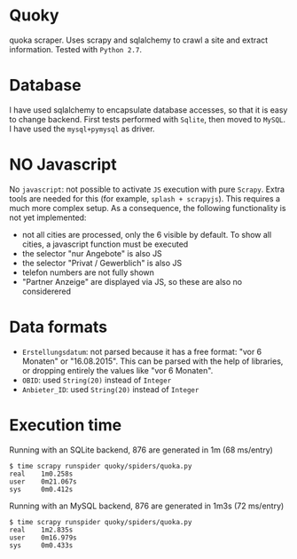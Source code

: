 # Quoky

quoka scraper. Uses scrapy and sqlalchemy to crawl a site and extract information. Tested with `Python 2.7`.

# Database

I have used sqlalchemy to encapsulate database accesses, so that it is easy to change backend. First tests performed with `Sqlite`, then moved to `MySQL`. I have used the `mysql+pymysql` as driver.

# NO Javascript

No `javascript`: not possible to activate `JS` execution with pure `Scrapy`. Extra tools are needed for this (for example, `splash + scrapyjs`). This requires a much more complex setup. As a consequence, the following functionality is not yet implemented:

- not all cities are processed, only the 6 visible by default. To show all cities, a javascript function must be executed
- the selector "nur Angebote" is also JS
- the selector "Privat / Gewerblich" is also JS
- telefon numbers are not fully shown
- "Partner Anzeige" are displayed via JS, so these are also no considerered

# Data formats

- `Erstellungsdatum`: not parsed because it has a free format: "vor 6 Monaten" or "16.08.2015". This can be parsed with the help of libraries, or dropping entirely the values like "vor 6 Monaten".
- `OBID`: used `String(20)` instead of `Integer`
- `Anbieter_ID`: used `String(20)` instead of `Integer`

# Execution time

Running with an SQLite backend, 876 are generated in 1m (68 ms/entry)

```
$ time scrapy runspider quoky/spiders/quoka.py
real    1m0.258s
user    0m21.067s
sys     0m0.412s
```

Running with an MySQL backend, 876 are generated in 1m3s (72 ms/entry)

```
$ time scrapy runspider quoky/spiders/quoka.py
real    1m2.835s
user    0m16.979s
sys     0m0.433s
```
